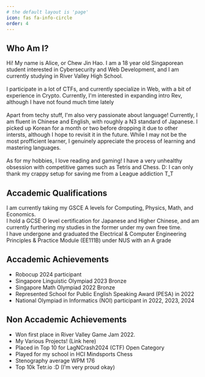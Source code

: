 ```yaml
---
# the default layout is 'page'
icon: fas fa-info-circle
order: 4
---
```


<!-- > Add Markdown syntax content to file `_tabs/about.md`{: .filepath } and it will show up on this page.
{: .prompt-tip } -->


## Who Am I?
Hi! My name is Alice, or Chew Jin Hao. I am a 18 year old Singaporean student interested in Cybersecurity and Web Development, and I am currently studying in River Valley High School.\
\
I participate in a lot of CTFs, and currently specialize in Web, with a bit of experience in Crypto. Currently, I'm interested in expanding intro Rev, although I have not found much time lately\
\
Apart from techy stuff, I'm also very passionate about language! Currently, I am fluent in Chinese and English, with roughly a N3 standard of Japanese. I picked up Korean for a month or two before dropping it due to other intersts, although I hope to revisit it in the future. While I may not be the most profficient learner, I genuinely appreciate the process of learning and mastering languages.\
\
As for my hobbies, I love reading and gaming! I have a very unhealthy obsession with competitive games such as Tetris and Chess. D: I can only thank my crappy setup for saving me from a League addiction T_T


## Accademic Qualifications
I am currently taking my GSCE A levels for Computing, Physics, Math, and Economics.\
I hold a GCSE O level certification for Japanese and Higher Chinese, and am currently furthering my studies in the former under my own free time. \
I have undergone and graduated the Electrical & Computer Engineering Principles & Practice Module (EE111B) under NUS with an A grade  

## Accademic Achievements 
* Robocup 2024 participant
* Singapore Linguistic Olympiad 2023 Bronze
* Singapore Math Olympiad 2022 Bronze
* Represented School for Public English Speaking Award (PESA) in 2022
* National Olympiad in Informatics (NOI) participant in 2022, 2023, 2024

## Non Accademic Achievements
* Won first place in River Valley Game Jam 2022.
* My Various Projects! (Link here)
*  Placed in Top 10 for LagNCrash2024 (CTF) Open Category
* Played for my school in HCI Mindsports Chess
* Stenography average WPM 176
* Top 10k Tetr.io :D (I'm very proud okay)
